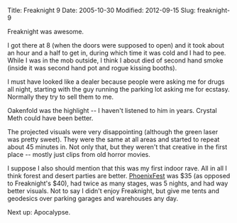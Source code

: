 Title: Freaknight 9
Date: 2005-10-30
Modified: 2012-09-15
Slug: freaknight-9

Freaknight was awesome.

I got there at 8 (when the doors were supposed to open) and it took about an hour and a half to get in, during which time it was cold and I had to pee. While I was in the mob outside, I think I about died of second hand smoke (inside it was second hand pot and rogue kissing booths).

I must have looked like a dealer because people were asking me for drugs all night, starting with the guy running the parking lot asking me for ecstasy. Normally they try to sell them to me.

Oakenfold was the highlight -- I haven't listened to him in years. Crystal Meth could have been better.

The projected visuals were very disappointing (although the green laser was pretty sweet). They were the same at all areas and started to repeat about 45 minutes in. Not only that, but they weren't that creative in the first place -- mostly just clips from old horror movies.

I suppose I also should mention that this was my first indoor rave. All in all I think forest and desert parties are better. <a href="http://phoenixfest.com/" >PhoenixFest</a> was $35 (as opposed to Freaknight's $40), had twice as many stages, was 5 nights, and had way better visuals. Not to say I didn't enjoy Freaknight, but give me tents and geodesics over parking garages and warehouses any day.

Next up: <span class="removed_link">Apocalypse</span>.
